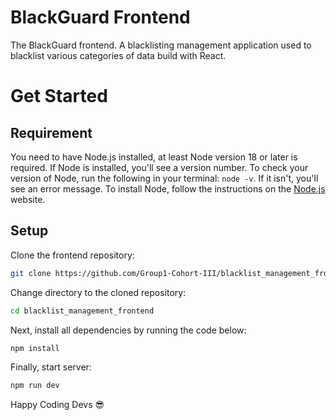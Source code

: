 # BlackGuard Frontend

The BlackGuard frontend. A blacklisting management application used to blacklist various categories of data build with React.

# Get Started

## Requirement

You need to have Node.js installed, at least Node version 18 or later is required. If Node is installed, you'll see a version number. To check your version of Node, run the following in your terminal: `node -v`. If it isn't, you'll see an error message. To install Node, follow the instructions on the [Node.js](https://nodejs.org/en/) website.

## Setup

Clone the frontend repository:

```bash
git clone https://github.com/Group1-Cohort-III/blacklist_management_frontend.git
```

Change directory to the cloned repository:

```bash
cd blacklist_management_frontend
```

Next, install all dependencies by running the code below:

```bash
npm install
```

Finally, start server:

```bash
npm run dev
```

Happy Coding Devs 😎
